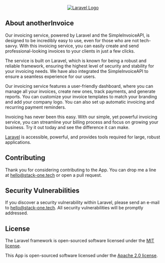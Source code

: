 <p align="center"><a href="https://laravel.com" target="_blank"><img src="https://cdn.pictro.de/logosIcons/stack-one_logo_vector_white_small.png" alt="Laravel Logo"></a></p>

## About anotherInvoice

Our invoicing service, powered by Laravel and the SimpleInvoiceAPI, is designed to be incredibly easy to use, even for those who are not tech-savvy. With this invoicing service, you can easily create and send professional-looking invoices to your clients in just a few clicks.

The service is built on Laravel, which is known for being a robust and reliable framework, ensuring the highest level of security and stability for your invoicing needs. We have also integrated the SimpleInvoiceAPI to ensure a seamless experience for our users.

Our invoicing service features a user-friendly dashboard, where you can manage all your invoices, create new ones, track payments, and generate reports. You can customize your invoice templates to match your branding and add your company logo. You can also set up automatic invoicing and recurring payment reminders.

Invoicing has never been this easy. With our simple, yet powerful invoicing service, you can streamline your billing process and focus on growing your business. Try it out today and see the difference it can make.

[Laravel](https://laravel.com) is accessible, powerful, and provides tools required for large, robust applications.

## Contributing

Thank you for considering contributing to the App. You can drop me a line at [hello@stack-one.tech](mailto:hello@stack-one.tech) or open a pull request.

## Security Vulnerabilities

If you discover a security vulnerability within Laravel, please send an e-mail to [hello@stack-one.tech](mailto:hello@stack-one.tech). All 
security vulnerabilities will be promptly addressed.

## License

The Laravel framework is open-sourced software licensed under the [MIT license](https://opensource.org/licenses/MIT).

This App is open-sourced software licensed under the [Apache 2.0 license](https://opensource.org/licenses/Apache-2.0).
